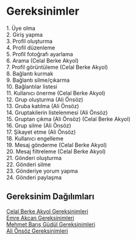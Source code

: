 <h1>Gereksinimler</h1>
1. Üye olma <br>
2. Giriş yapma <br>
3. Profil oluşturma <br> 
4. Profil düzenleme <br>
5. Profil fotoğrafı ayarlama <br>
6. Arama (Celal Berke Akyol) <br>
7. Profil görüntüleme (Celal Berke Akyol) <br>
8. Bağlantı kurmak <br>
9. Bağlantı silme/çıkarma  <br>
10. Bağlantılar listesi <br>
11. Kullanıcı önerme (Celal Berke Akyol) <br>
12. Grup oluşturma (Ali Önsöz) <br>
13. Gruba katılma (Ali Önsöz) <br>
14. Gruptakilerin listelenmesi (Ali Önsöz) <br>
15. Gruptan çıkma (Ali Önsöz) (Celal Berke Akyol) <br>
16. Grup silme (Ali Önsöz) <br>
17. Şikayet etme (Ali Önsöz) <br>
18. Kullanıcı engelleme  <br>
19. Mesaj gönderme (Celal Berke Akyol)<br>
20. Mesaj filtreleme (Celal Berke Akyol)<br>
21. Gönderi oluşturma  <br>
22. Gönderi silme <br>
23. Gönderiye yorum yapma <br>
24. Gönderi paylaşma 
<br>
<h2>Gereksinim Dağılımları</h2>

[Celal Berke Akyol Gereksinimleri](celal-berke-akyol-gereksinim.md)
<br>
[Emre Akcan Gereksinimleri](Emre-Akcan.md)
<br>
[Mehmet Barış Güdül Gereksinimleri](mehmet-barış-güdül-gereksinim.md)
<br>
[Ali Önsöz Gereksinimleri](ali-önsöz.md)
